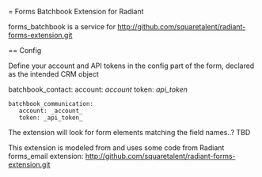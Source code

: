 = Forms Batchbook Extension for Radiant

forms_batchbook is a service for http://github.com/squaretalent/radiant-forms-extension.git

== Config

Define your account and API tokens in the config part of the form, declared as the intended CRM object

   batchbook_contact:
      account: *account*
      token: *api_token*

    batchbook_communication:
       account: _account_
       token: _api_token_

The extension will look for form elements matching the field names..?  TBD

This extension is modeled from and uses some code from Radiant forms_email extension: http://github.com/squaretalent/radiant-forms-extension.git